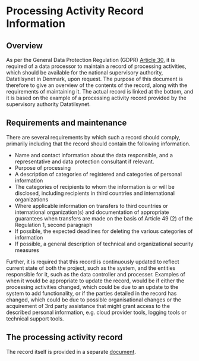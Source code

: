 # Processing Activity Record Information

## Overview

As per the General Data Protection Regulation (GDPR) [Article 30](https://eur-lex.europa.eu/legal-content/EN/TXT/HTML/?uri=CELEX:32016R0679&from=EN#d1e3265-1-1),
it is required of a data processor to maintain a record of processing activities,
which should be available for the national supervisory authority, Datatilsynet
in Denmark, upon request. The purpose of this document is therefore to give an
overview of the contents of the record, along with the requirements of maintaining
it. The actual record is linked at the bottom, and it is based on the example of
a processing activity record provided by the supervisory authority Datatilsynet.

## Requirements and maintenance

There are several requirements by which such a record should comply, primarily
including that the record should contain the following information.

* Name and contact information about the data responsible, and a representative
  and data protection consultant if relevant. 
* Purpose of processing
* A description of categories of registered and categories of personal information
* The categories of recipients to whom the information is or will be disclosed,
  including recipients in third countries and international organizations
* Where applicable information on transfers to third countries or international
  organization(s) and documentation of appropriate guarantees when transfers are
  made on the basis of Article 49 (2) of the Regulation 1, second paragraph
* If possible, the expected deadlines for deleting the various categories of information
* If possible, a general description of technical and organizational security measures

Further, it is required that this record is continuously updated to reflect current
state of both the project, such as the system, and the entities responsible for
it, such as the data controller and processer. Examples of when it would be appropriate
to update the record, would be if either the processing activities changed, which
could be due to an update to the system to add functionality, or if the parties
detailed in the record has changed, which could be due to possible organisational
changes or the acquirement of 3rd party assistance that might grant access to the
described personal information, e.g. cloud provider tools, logging tools or technical
support tools.

## The processing activity record

The record itself is provided in a separate [document](processing_activity_record.md).